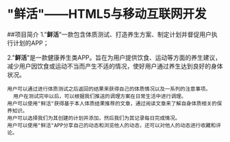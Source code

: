 # "鲜活"——HTML5与移动互联网开发
##项目简介
1."**鲜活**"一款包含体质测试、打造养生方案、制定计划并督促用户执行计划的APP；

2."**鲜活**"是一款健康养生类APP。旨在为用户提供饮食、运动等方面的养生建议，减少用户因饮食或运动不当而产生不适的情况，使好用户通过养生达到良好的身体状况。
   
   	用户可以通过进行体质测试之后返回的结果来获得自己的体质情况以及一系列的注意事项。
      用户在测试完毕以后，可以根据我们推送的调理方案在日常生活中进行调理。
   	用户可以使用"鲜活"获得基于本人体质结果推荐的文章，通过阅读文章来了解自身体质相关的保养知识。
   	用户可以选择我们为其创建的计划并添加，然后我们为其记录每日完成情况。
   	用户可以使用"鲜活"APP分享自己的动态和浏览他人的动态，还可以对他人的动态进行收藏和评论。
   	
